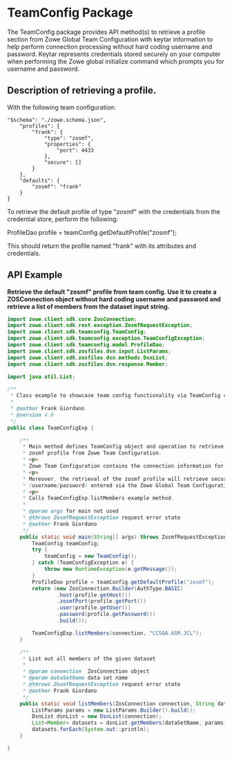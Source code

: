# TeamConfig Package

The TeamConfig package provides API method(s) to retrieve a profile section from Zowe Global Team Configuration with
keytar information to help perform connection processing without hard coding username and password. Keytar represents
credentials stored securely on your computer when performing the Zowe global initialize command which prompts you for
username and password.

## Description of retrieving a profile.

With the following team configuration:

    "$schema": "./zowe.schema.json",
        "profiles": {
            "frank": {
                "type": "zosmf",
                "properties": {
                    "port": 4433
                },
                "secure": []
            }
        },
        "defaults": {
            "zosmf": "frank"
        }
    }  

To retrieve the default profile of type "zosmf" with the credentials from the credential store, perform the following:

ProfileDao profile = teamConfig.getDefaultProfile("zosmf");

This should return the profile named "frank" with its attributes and credentials.

## API Example

**Retrieve the default "zosmf" profile from team config. Use it to create a ZOSConnection object without hard coding
username and password and retrieve a list of members from the dataset input string.**

````java
import zowe.client.sdk.core.ZosConnection;
import zowe.client.sdk.rest.exception.ZosmfRequestException;
import zowe.client.sdk.teamconfig.TeamConfig;
import zowe.client.sdk.teamconfig.exception.TeamConfigException;
import zowe.client.sdk.teamconfig.model.ProfileDao;
import zowe.client.sdk.zosfiles.dsn.input.ListParams;
import zowe.client.sdk.zosfiles.dsn.methods.DsnList;
import zowe.client.sdk.zosfiles.dsn.response.Member;

import java.util.List;

/**
 * Class example to showcase team config functionality via TeamConfig class.
 *
 * @author Frank Giordano
 * @version 4.0
 */
public class TeamConfigExp {

    /**
     * Main method defines TeamConfig object and operation to retrieve the default
     * zosmf profile from Zowe Team Configuration.
     * <p>
     * Zowe Team Configuration contains the connection information for z/OSMF REST API.
     * <p>
     * Moreover, the retrieval of the zosmf profile will retrieve secure Zowe V2 credentials
     * (username/password) entered via the Zowe Global Team Configuration command.
     * <p>
     * Calls TeamConfigExp.listMembers example method.
     *
     * @param args for main not used
     * @throws ZosmfRequestException request error state
     * @author Frank Giordano
     */
    public static void main(String[] args) throws ZosmfRequestException {
        TeamConfig teamConfig;
        try {
            teamConfig = new TeamConfig();
        } catch (TeamConfigException e) {
            throw new RuntimeException(e.getMessage());
        }
        ProfileDao profile = teamConfig.getDefaultProfile("zosmf");
        return (new ZosConnection.Builder(AuthType.BASIC)
                .host(profile.getHost())
                .zosmfPort(profile.getPort())
                .user(profile.getUser())
                .password(profile.getPassword())
                .build());

        TeamConfigExp.listMembers(connection, "CCSQA.ASM.JCL");
    }

    /**
     * List out all members of the given dataset
     *
     * @param connection  ZosConnection object
     * @param dataSetName data set name
     * @throws ZosmfRequestException request error state
     * @author Frank Giordano
     */
    public static void listMembers(ZosConnection connection, String dataSetName) throws ZosmfRequestException {
        ListParams params = new ListParams.Builder().build();
        DsnList dsnList = new DsnList(connection);
        List<Member> datasets = dsnList.getMembers(dataSetName, params);
        datasets.forEach(System.out::println);
    }

}
`````  

